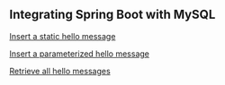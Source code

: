 
## Integrating Spring Boot with MySQL

[Insert a static hello message](http://cs5200-summer2018-singh.us-east-1.elasticbeanstalk.com/api/hello/insert)

[Insert a parameterized hello message](http://cs5200-summer2018-singh.us-east-1.elasticbeanstalk.com/api/hello/insert/HeyThere!!)

[Retrieve all hello messages](http://cs5200-summer2018-singh.us-east-1.elasticbeanstalk.com/api/hello/select/all)
